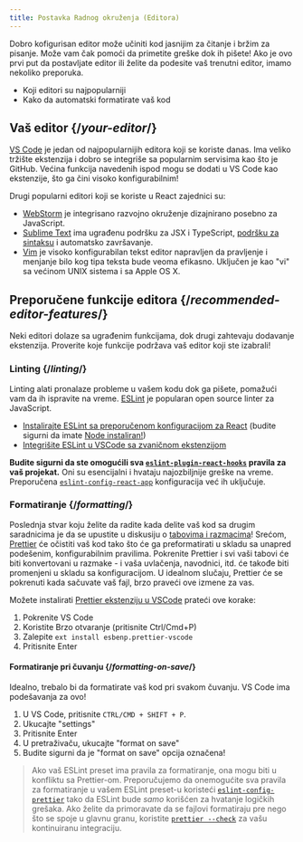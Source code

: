 ```yaml
---
title: Postavka Radnog okruženja (Editora)
---
```


<Intro>

Dobro kofigurisan editor može učiniti kod jasnijim za čitanje i bržim za pisanje. Može vam čak pomoći da primetite greške dok ih pišete! Ako je ovo prvi put da postavljate editor ili želite da podesite vaš trenutni editor, imamo nekoliko preporuka.

</Intro>

<YouWillLearn>

* Koji editori su najpopularniji
* Kako da automatski formatirate vaš kod

</YouWillLearn>

## Vaš editor {/*your-editor*/}

[VS Code](https://code.visualstudio.com/) je jedan od najpopularnijih editora koji se koriste danas. Ima veliko tržište ekstenzija i dobro se integriše sa popularnim servisima kao što je GitHub. Većina funkcija navedenih ispod mogu se dodati u VS Code kao ekstenzije, što ga čini visoko konfigurabilnim!

Drugi popularni editori koji se koriste u React zajednici su:

* [WebStorm](https://www.jetbrains.com/webstorm/) je integrisano razvojno okruženje dizajnirano posebno za JavaScript.
* [Sublime Text](https://www.sublimetext.com/) ima ugrađenu podršku za JSX i TypeScript, [podršku za sintaksu](https://stackoverflow.com/a/70960574/458193) i automatsko završavanje.
* [Vim](https://www.vim.org/) je visoko konfigurabilan tekst editor napravljen da pravljenje i menjanje bilo kog tipa teksta bude veoma efikasno. Uključen je kao "vi" sa većinom UNIX sistema i sa Apple OS X.

## Preporučene funkcije editora {/*recommended-editor-features*/}

Neki editori dolaze sa ugrađenim funkcijama, dok drugi zahtevaju dodavanje ekstenzija. Proverite koje funkcije podržava vaš editor koji ste izabrali!

### Linting {/*linting*/}

Linting alati pronalaze probleme u vašem kodu dok ga pišete, pomažući vam da ih ispravite na vreme. [ESLint](https://eslint.org/) je popularan open source linter za JavaScript.

* [Instalirajte ESLint sa preporučenom konfiguracijom za React](https://www.npmjs.com/package/eslint-config-react-app) (budite sigurni da imate [Node instaliran!](https://nodejs.org/en/download/current/))
* [Integrišite ESLint u VSCode sa zvaničnom ekstenzijom](https://marketplace.visualstudio.com/items?itemName=dbaeumer.vscode-eslint)

**Budite sigurni da ste omogućili sva [`eslint-plugin-react-hooks`](https://www.npmjs.com/package/eslint-plugin-react-hooks) pravila za vaš projekat.** Oni su esencijalni i hvataju najozbiljnije greške na vreme. Preporučena [`eslint-config-react-app`](https://www.npmjs.com/package/eslint-config-react-app) konfiguracija već ih uključuje.

### Formatiranje {/*formatting*/}

Poslednja stvar koju želite da radite kada delite vaš kod sa drugim saradnicima je da se upustite u diskusiju o [tabovima i razmacima](https://www.google.com/search?q=tabs+vs+spaces)! Srećom, [Prettier](https://prettier.io/) će očistiti vaš kod tako što će ga preformatirati u skladu sa unapred podešenim, konfigurabilnim pravilima. Pokrenite Prettier i svi vaši tabovi će biti konvertovani u razmake - i vaša uvlačenja, navodnici, itd. će takođe biti promenjeni u skladu sa konfiguracijom. U idealnom slučaju, Prettier će se pokrenuti kada sačuvate vaš fajl, brzo praveći ove izmene za vas.

Možete instalirati [Prettier ekstenziju u VSCode](https://marketplace.visualstudio.com/items?itemName=esbenp.prettier-vscode) prateći ove korake:

1. Pokrenite VS Code
2. Koristite Brzo otvaranje (pritisnite Ctrl/Cmd+P)
3. Zalepite `ext install esbenp.prettier-vscode`
4. Pritisnite Enter

#### Formatiranje pri čuvanju {/*formatting-on-save*/}

Idealno, trebalo bi da formatirate vaš kod pri svakom čuvanju. VS Code ima podešavanja za ovo!

1. U VS Code, pritisnite `CTRL/CMD + SHIFT + P`.
2. Ukucajte "settings"
3. Pritisnite Enter
4. U pretraživaču, ukucajte "format on save"
5. Budite sigurni da je "format on save" opcija označena!

> Ako vaš ESLint preset ima pravila za formatiranje, ona mogu biti u konfliktu sa Prettier-om. Preporučujemo da onemogućite sva pravila za formatiranje u vašem ESLint preset-u koristeći [`eslint-config-prettier`](https://github.com/prettier/eslint-config-prettier) tako da ESLint bude *samo* korišćen za hvatanje logičkih grešaka. Ako želite da primoravate da se fajlovi formatiraju pre nego što se spoje u glavnu granu, koristite [`prettier --check`](https://prettier.io/docs/en/cli.html#--check) za vašu kontinuiranu integraciju.
